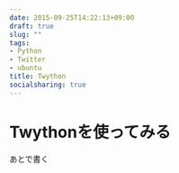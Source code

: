 ```yaml
---
date: 2015-09-25T14:22:13+09:00
draft: true
slug: ""
tags:
- Python
- Twitter
- ubuntu
title: Twython
socialsharing: true
---
```


# Twythonを使ってみる

あとで書く
